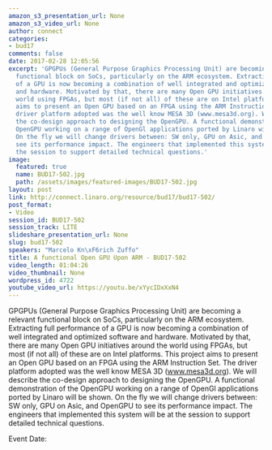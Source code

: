```yaml
---
amazon_s3_presentation_url: None
amazon_s3_video_url: None
author: connect
categories:
- bud17
comments: false
date: 2017-02-28 12:05:56
excerpt: 'GPGPUs (General Purpose Graphics Processing Unit) are becoming a relevant
  functional block on SoCs, particularly on the ARM ecosystem. Extracting full performance
  of a GPU is now becoming a combination of well integrated and optimized software
  and hardware. Motivated by that, there are many Open GPU initiatives around the
  world using FPGAs, but most (if not all) of these are on Intel platforms. This project
  aims to present an Open GPU based on an FPGA using the ARM Instruction Set. The
  driver platform adopted was the well know MESA 3D (www.mesa3d.org). We will describe
  the co-design approach to designing the OpenGPU. A functional demonstration of the
  OpenGPU working on a range of OpenGl applications ported by Linaro will be shown.
  On the fly we will change drivers between: SW only, GPU on Asic, and OpenGPU to
  see its performance impact. The engineers that implemented this system will be at
  the session to support detailed technical questions.'
image:
  featured: true
  name: BUD17-502.jpg
  path: /assets/images/featured-images/BUD17-502.jpg
layout: post
link: http://connect.linaro.org/resource/bud17/bud17-502/
post_format:
- Video
session_id: BUD17-502
session_track: LITE
slideshare_presentation_url: None
slug: bud17-502
speakers: "Marcelo Kn\xF6rich Zuffo"
title: A functional Open GPU Upon ARM - BUD17-502
video_length: 01:04:26
video_thumbnail: None
wordpress_id: 4722
youtube_video_url: https://youtu.be/xYycIDxXxN4
---
```


GPGPUs (General Purpose Graphics Processing Unit) are becoming a relevant functional block on SoCs, particularly on the ARM ecosystem. Extracting full performance of a GPU is now becoming a combination of well integrated and optimized software and hardware. Motivated by that, there are many Open GPU initiatives around the world using FPGAs, but most (if not all) of these are on Intel platforms. This project aims to present an Open GPU based on an FPGA using the ARM Instruction Set. The driver platform adopted was the well know MESA 3D (www.mesa3d.org). We will describe the co-design approach to designing the OpenGPU. A functional demonstration of the OpenGPU working on a range of OpenGl applications ported by Linaro will be shown. On the fly we will change drivers between: SW only, GPU on Asic, and OpenGPU to see its performance impact. The engineers that implemented this system will be at the session to support detailed technical questions.

Event Date: